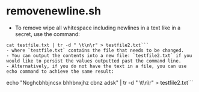 # removenewline.sh
- To remove  wipe all whitespace including newlines in a text like in a secret, use the command:
```
cat testfile.txt | tr -d " \t\n\r" > testfile2.txt```
- where `testfile.txt` contains the file that needs to be changed.
- You can output the contents into a new file: `testfile2.txt` if you would like to persist the values outputted past the command line.
- Alternatively, if you do not have the text in a file, you can use echo command to achieve the same result:
```
echo "Ncghcbhbjncsx 
bhhbnxjhz
cbnz
adsk" | tr -d " \t\n\r" > testfile2.txt```
